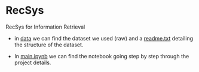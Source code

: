 # RecSys
RecSys for Information Retrieval


* in [data](/data) we can find the dataset we used (raw) and a [readme.txt](/data/readme.txt) detailing the structure of the dataset.

* In [main.ipynb](/main.ipynb) we can find the notebook going step by step through the project details.

